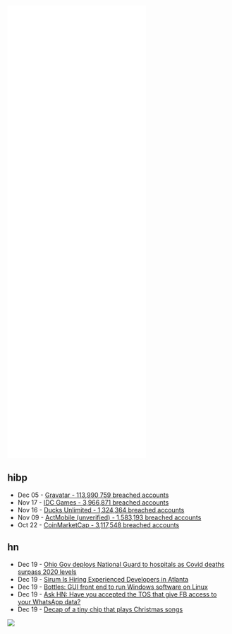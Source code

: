 ![Metrics](https://raw.githubusercontent.com/phixion/phixion/master/metrics.svg)

## hibp

<!--
for https://github.com/phixion/phixion/blob/main/.github/workflows/feeds.yml
-->
<!--START_SECTION:haveibeenpwnd-->
- Dec 05 - [Gravatar - 113,990,759 breached accounts](https://haveibeenpwned.com/PwnedWebsites#Gravatar)
- Nov 17 - [IDC Games - 3,966,871 breached accounts](https://haveibeenpwned.com/PwnedWebsites#IDCGames)
- Nov 16 - [Ducks Unlimited - 1,324,364 breached accounts](https://haveibeenpwned.com/PwnedWebsites#DucksUnlimited)
- Nov 09 - [ActMobile (unverified) - 1,583,193 breached accounts](https://haveibeenpwned.com/PwnedWebsites#ActMobile)
- Oct 22 - [CoinMarketCap - 3,117,548 breached accounts](https://haveibeenpwned.com/PwnedWebsites#CoinMarketCap)
<!--END_SECTION:haveibeenpwnd-->

## hn

<!--
for https://github.com/phixion/phixion/blob/main/.github/workflows/feeds.yml
-->
<!--START_SECTION:hn-->
- Dec 19 - [Ohio Gov deploys National Guard to hospitals as Covid deaths surpass 2020 levels](https://ohiocapitaljournal.com/2021/12/17/gov-dewine-deploys-national-guard-to-hospitals-as-covid-deaths-surpass-2020/)
- Dec 19 - [Sirum Is Hiring Experienced Developers in Atlanta](https://www.sirum.org/about/#careers)
- Dec 19 - [Bottles: GUI front end to run Windows software on Linux](https://usebottles.com/)
- Dec 19 - [Ask HN: Have you accepted the TOS that give FB access to your WhatsApp data?](https://news.ycombinator.com/item?id=29612778)
- Dec 19 - [Decap of a tiny chip that plays Christmas songs](https://twitter.com/kenshirriff/status/1472297415201869831)
<!--END_SECTION:hn-->

<!--
for https://yhype.me
-->
![](https://hit.yhype.me/github/profile?user_id=13013670)
